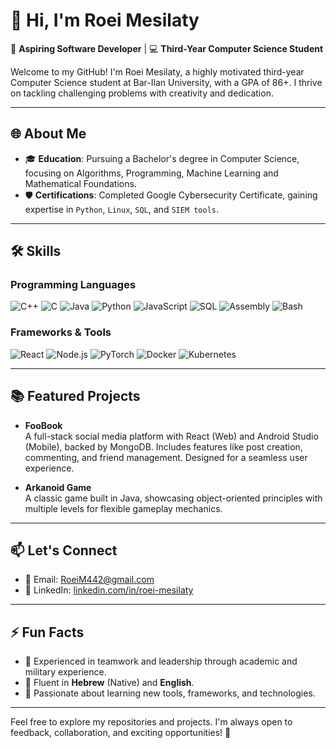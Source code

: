 # 👋 Hi, I'm Roei Mesilaty

🌟 **Aspiring Software Developer** | 💻 **Third-Year Computer Science Student**

Welcome to my GitHub! I'm Roei Mesilaty, a highly motivated third-year Computer Science student at Bar-Ilan University, with a GPA of 86+. I thrive on tackling challenging problems with creativity and dedication.

---

## 🌐 About Me

- 🎓 **Education**: Pursuing a Bachelor's degree in Computer Science, focusing on Algorithms, Programming, Machine Learning and Mathematical Foundations.
- 🛡 **Certifications**: Completed Google Cybersecurity Certificate, gaining expertise in `Python`, `Linux`, `SQL`, and `SIEM tools`.

---

## 🛠 Skills

### Programming Languages
![C++](https://img.shields.io/badge/C%2B%2B-%2300599C.svg?style=flat&logo=c%2B%2B&logoColor=white)
![C](https://img.shields.io/badge/C-%2300599C.svg?style=flat&logo=c&logoColor=white)
![Java](https://img.shields.io/badge/Java-%23ED8B00.svg?style=flat&logo=java&logoColor=white)
![Python](https://img.shields.io/badge/Python-%2314354C.svg?style=flat&logo=python&logoColor=white)
![JavaScript](https://img.shields.io/badge/JavaScript-%23F7DF1E.svg?style=flat&logo=javascript&logoColor=black)
![SQL](https://img.shields.io/badge/SQL-%23447891.svg?style=flat&logo=MySQL&logoColor=white)
![Assembly](https://img.shields.io/badge/Assembly-%2300599C.svg?style=flat&logo=assembly&logoColor=white)
![Bash](https://img.shields.io/badge/Bash-%234EAA25.svg?style=flat&logo=gnu-bash&logoColor=white)

### Frameworks & Tools
![React](https://img.shields.io/badge/React-%2361DAFB.svg?style=flat&logo=react&logoColor=black)
![Node.js](https://img.shields.io/badge/Node.js-%23339933.svg?style=flat&logo=nodedotjs&logoColor=white)
![PyTorch](https://img.shields.io/badge/PyTorch-%23EE4C2C.svg?style=flat&logo=pytorch&logoColor=white)
![Docker](https://img.shields.io/badge/Docker-%230db7ed.svg?style=flat&logo=docker&logoColor=white)
![Kubernetes](https://img.shields.io/badge/Kubernetes-%23326ce5.svg?style=flat&logo=kubernetes&logoColor=white)

---

## 📚 Featured Projects

- **FooBook**  
  A full-stack social media platform with React (Web) and Android Studio (Mobile), backed by MongoDB. Includes features like post creation, commenting, and friend management. Designed for a seamless user experience.

- **Arkanoid Game**  
  A classic game built in Java, showcasing object-oriented principles with multiple levels for flexible gameplay mechanics.

---

## 📫 Let's Connect

- 📧 Email: [RoeiM442@gmail.com](mailto:RoeiM442@gmail.com)  
- 💼 LinkedIn: [linkedin.com/in/roei-mesilaty](https://linkedin.com/in/roei-mesilaty)  

---

## ⚡ Fun Facts

- 🤝 Experienced in teamwork and leadership through academic and military experience.  
- 🌟 Fluent in **Hebrew** (Native) and **English**.  
- 🔧 Passionate about learning new tools, frameworks, and technologies.

---

Feel free to explore my repositories and projects. I'm always open to feedback, collaboration, and exciting opportunities! 🚀
